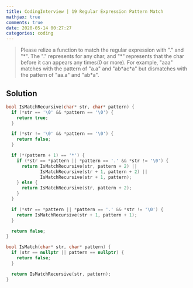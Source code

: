 ```yaml
---
title: CodingInterview | 19 Regular Expression Pattern Match
mathjax: true
comments: true
date: 2020-05-14 00:27:27
categories: coding
---
```


> Please relize a function to match the regular expression with "." and "\*".
> The "." represents for any char, and "\*" represents that the char before it can appears any times(0 or more).
> For example, "aaa" matches with the pattern of "a.a" and "ab\*ac\*a" but dismatches with the pattern of "aa.a" and "ab\*a".

## Solution
```C++
bool IsMatchRecursive(char* str, char* pattern) {
  if (*str == '\0' && *pattern == '\0') {
    return true;
  }

  if (*str != '\0' && *pattern == '\0') {
    return false;
  }

  if (*(pattern + 1) == '*') {
    if (*str == *pattern || *pattern == '.' && *str != '\0') {
      return IsMatchRecursive(str, pattern + 2) ||
             IsMatchRecursive(str + 1, pattern + 2) ||
             IsMatchRecursive(str + 1, pattern);
    } else {
      return IsMatchRecursive(str, pattern + 2);
    }
  }

  if (*str == *pattern || *pattern == '.' && *str != '\0') {
    return IsMatchRecursive(str + 1, pattern + 1);
  }

  return false;
}

bool IsMatch(char* str, char* pattern) {
  if (str == nullptr || pattern == nullptr) {
    return false;
  }

  return IsMatchRecursive(str, pattern);
}
```
